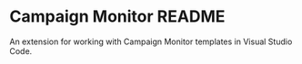 # Campaign Monitor README
An extension for working with Campaign Monitor templates in Visual Studio Code.
